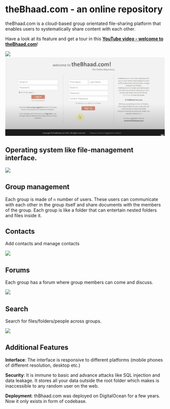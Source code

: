 # theBhaad.com - an online repository

theBhaad.com is a cloud-based group orientated file-sharing platform that enables users to systematically share content with each other. 

Have a look at its feature and get a tour in this [**YouTube video - welcome to theBhaad.com**](https://www.youtube.com/watch?v=S9Oq2n2rIaY&t=178s)!

<img src="./featuresscrnshot/thebhaadTour.png">
<img src="./featuresscrnshot/home.png">

## Operating system like file-management interface. 

<img src="./featuresscrnshot/cwff.png">

## Group management

Each group is made of ```n``` number of users. These users can communicate with each other in the group itself and share documents with the members of the group. Each group is like a folder that can entertain nested folders and files inside it. 

## Contacts 

Add contacts and manage contacts

<img src="./featuresscrnshot/hypclfeat.png">

## Forums 

Each group has a forum where group members can come and discuss.

<img src="./featuresscrnshot/swfastup.png">

## Search

Search for files/folders/people across groups.

<img src="./featuresscrnshot/srchfeat.png">

## Additional Features

**Interface**: The interface is responsive to different platforms (mobile phones of different resolution, desktop etc.)

**Security**: It is immune to basic and advance attacks like SQL injection and data leakage. It stores all your data outside the root folder which makes is inaccessible to any random user on the web.

**Deployment**: thBhaad.com was deployed on DigitalOcean for a few years. Now it only exists in form of codebase. 

